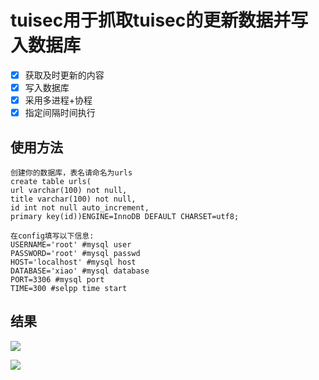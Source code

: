 # tuisec用于抓取tuisec的更新数据并写入数据库 #

- [x] 获取及时更新的内容
- [x] 写入数据库
- [x] 采用多进程+协程
- [x] 指定间隔时间执行

## 使用方法 ##
```
创建你的数据库，表名请命名为urls
create table urls(
url varchar(100) not null,
title varchar(100) not null,
id int not null auto_increment,
primary key(id))ENGINE=InnoDB DEFAULT CHARSET=utf8;

在config填写以下信息:
USERNAME='root' #mysql user
PASSWORD='root' #mysql passwd
HOST='localhost' #mysql host
DATABASE='xiao' #mysql database
PORT=3306 #mysql port
TIME=300 #selpp time start
```


## 结果 ##
![](https://s2.ax1x.com/2019/05/07/EyA2m4.md.png)

![](https://s2.ax1x.com/2019/05/07/EyEFBQ.png)

